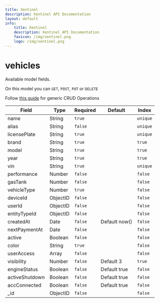 ```yaml
---
title: Xentinel
description: Xentinel API Documentation
layout: default
info:
    title: Xentinel
    description: Xentinel API Documentation
    favicon: /img/xentinel.png
    logo: /img/xentinel.png
---
```

# vehicles

Available model fields.

On this model you can `GET`, `POST`, `PUT` or `DELETE`

Follow [this guide](/xentinel/crud) for generic CRUD Operations

|Field|Type|Required|Default|Index|
|---|---|---|---|---|
|name|String|`true`||`unique`|
|alias|String|`false`||`unique`|
|licensePlate|String|`true`||`unique`|
|brand|String|`true`||`true`|
|model|String|`true`||`true`|
|year|String|`true`||`true`|
|vin|String|`true`||`unique`|
|performance|Number|`false`||`false`|
|gasTank|Number|`false`||`false`|
|vehicleType|Number|`true`||`false`|
|deviceId|ObjectID|`false`||`false`|
|userId|ObjectID|`false`||`false`|
|entityTypeId|ObjectID|`false`||`false`|
|createdAt|Date|`false`|Default now() |`false`|
|nextPaymentAt|Date|`false`||`false`|
|active|Boolean|`false`||`false`|
|color|String|`true`||`false`|
|userAccess|Array|`false`||`false`|
|visibility|Number|`false`|Default 3|`true`|
|engineStatus|Boolean|`false`|Default true|`false`|
|activeShutdown|Boolean|`false`|Default true|`false`|
|accConnected|Boolean|`false`|Default true|`false`|
|_id|ObjectID|`false`||`false`|
